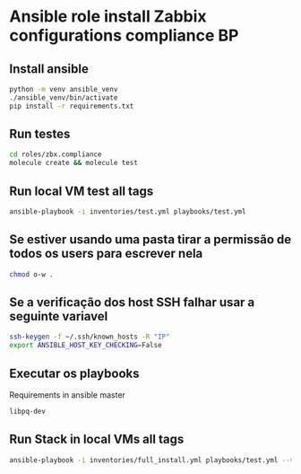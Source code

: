 # Ansible role install Zabbix configurations compliance BP

## Install ansible
```bash
python -m venv ansible_venv
./ansible_venv/bin/activate
pip install -r requirements.txt
```

## Run testes
```bash
cd roles/zbx.compliance
molecule create && molecule test
```

## Run local VM test all tags
```bash
ansible-playbook -i inventories/test.yml playbooks/test.yml
```

## Se estiver usando uma pasta tirar a permissão de todos os users para escrever nela
```bash
chmod o-w .
```

## Se a verificação dos host SSH falhar usar a seguinte variavel
```bash
ssh-keygen -f ~/.ssh/known_hosts -R "IP"
export ANSIBLE_HOST_KEY_CHECKING=False
```

## Executar os playbooks

Requirements in ansible master

```bash
libpq-dev
```

## Run Stack in local VMs all tags
```bash
ansible-playbook -i inventories/full_install.yml playbooks/test.yml --vault-password-file ~/O2B/keys/vault.pas
```